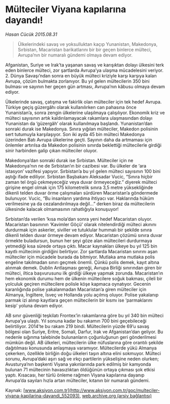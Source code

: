 # Mülteciler Viyana kapılarına dayandı!

*Hasan Cücük 2015.08.31*

<div class="pNewsDetailMainContent ctx_content" itemprop="articleBody">
 <blockquote>
  <p>
   Ülkelerindeki savaş ve yoksulluktan kaçıp Yunanistan, Makedonya, Sırbistan, Macaristan barikatlarını bir bir geçen binlerce mülteci, Avrupa’nın bir numaralı gündemi olmaya devam ediyor.
  </p>
 </blockquote>
 <p>
  Afganistan, Suriye ve Irak’ta yaşanan savaş ve karışıktan dolayı ülkesini terk eden binlerce mülteci, zor şartlarda Avrupa’ya ulaşma mücadelesini veriyor. 2. Dünya Savaşı’ndan sonra en büyük mülteci kriziyle karşı karşıya kalan Avrupa, çözüm bulmakta zorlanıyor. Bu yıl gelen mültecilerin 350 bini bulması ve sayının her geçen gün artması, Avrupa’nın kâbusu olmaya devam ediyor.
 </p>
 <p>
  Ülkelerinde savaş, çatışma ve fakirlik olan mülteciler için tek hedef Avrupa. Türkiye geçiş güzergâhı olarak kullanılırken can pahasına önce Yunanistan’a, sonra zengin ülkelerine ulaşılmaya çalışılıyor. Ekonomik kriz ve mülteci sayısının artık kaldırılamayacak rakamlara ulaşmasından dolayı Yunanistan da ‘güzergâh’ olarak kullanılmaya başlandı. Yunanistan’dan sonraki durak ise Makedonya. Sınıra yığılan mülteciler, Makedon polisinin sert tutumuyla karşılaşıyor. Son iki ayda 45 bin mülteci Makedonya üzerinden Batı Avrupa ülkelerine geçti. Sayının daha da artmaması için önlemler artırılsa da Makedon polisinin sınırda beklettiği mültecilerle girdiği sinir harbinden galip çıkan mülteciler oluyor.
 </p>
 <p>
  Makedonya’dan sonraki durak ise Sırbistan. Mülteciler için ne Makedonya’nın ne de Sırbistan’ın bir cazibesi var. Bu ülkeler de ‘ara istasyon’ vazifesi yapıyor. Sırbistan’a bu yıl gelen mülteci sayısının 100 bini aştığı ifade ediliyor. Sırbistan Başbakanı Aleksadar Vucic, “Sınıra hiçbir zaman tel örgü çekmeyeceğiz veya duvar örmeyeceğiz.” diyerek mülteci girişine engel olmak için 175 kilometrelik sınıra 3,5 metre yüksekliğinde dikenli telden duvar örme çalışmaları sürdüren Macaristan’a göndermede bulunuyor. Vucic, “Bu insanların yardıma ihtiyacı var. Haklarında hüküm verilmesine ya da cezalandırılmaya değil…” derken biraz da mültecilerin ülkesinde kalacak olmamasının rahatlığıyla konuşuyor!
 </p>
 <p>
  Sırbistan’da verilen ‘kısa mola’dan sonra yeni hedef Macaristan oluyor. Macaristan basınının ‘Kavimler Göçü’ olarak nitelendirdiği mülteci akınını durdurmak için askerler, siviller ve tutuklular hummalı bir şekilde sınıra dikenli telden duvar örmeye devam ediyor. Macaristan çözümü sınıra duvar örmekte buladursun, bunun her şeyi göze alan mültecileri durdurmaya yetmediği kısa sürede ortaya çıktı. Macar kaynakları ülkeye bu yıl 125 bin kayıtlı mültecinin girdiğini belirtiyor. Zor şartlarda Macaristan sınırını aşan mülteciler için mücadele burada da bitmiyor. Mutlaka ama mutlaka polis engeline takılmadan sınırı geçmek önemli. Çünkü polis demek, kayıt altına alınmak demek. Dublin Antlaşması gereği, Avrupa Birliği sınırından giren bir mülteci, iltica başvurusunu ilk girdiği ülkeye yapmak zorunda. Macaristan’ın hem ekonomik durumu hem de ülkenin mültecilere soğuk bakması, çileli bir yolculuk geçiren mültecilere polisle köşe kapmaca oynatıyor. Gecenin karanlığında polise yakalanmadan Macaristan’a giren mülteciler için Almanya, İngiltere, İsveç ve Hollanda yolu açılmış oluyor. Polise yakalanıp parmak izi alınıp kayıtlara geçen mültecilerin bir kısmı ise ‘parmaklarını kesip’ yoluna devam ediyor.
 </p>
 <p>
  AB sınır güvenliği teşkilatı Frontex’in rakamlarına göre bu yıl 340 bin mülteci Avrupa’ya ulaştı. Yıl sonuna kadar bu rakamın 700 bini geçebileceği belirtiliyor. 2014’te bu rakam 219 bindi. Mültecilerin yüzde 69’u savaş bölgesi olan Suriye, Eritre, Somali, Darfur, Irak ve Afganistan’dan geliyor. Bu nedenle sığınma talebinde bulunanların çoğunluğunun geri gönderilmesi mümkün değil. AB ülkeleri, mültecilerin ülke nüfuslarına göre orantılı şekilde dağıtılması konusunda anlaşmaya varamıyor. Mültecilerde yükü Almanya çekerken, özellikle birliğin doğu ülkeleri taşın altına elini sokmuyor. Mülteci sorunu, Avrupa’daki aşırı sağ ve ırkçı partilerin yükselişine neden olurken; Avusturya’nın başkenti Viyana yakınlarında park edilmiş bir kamyonda bulunan 71 mültecinin havasızlıktan öldüğünün ortaya çıkması şok etkisi yaptı. Kısacası, her türlü önleme rağmen Viyana kapılarına dayanıp Avrupa’da sayıları hızla artan mülteciler, kıtanın bir numaralı gündemi.
 </p>
</div>


Kaynak: [www.aksiyon.com.tr](http://www.aksiyon.com.tr/goc/multeciler-viyana-kapilarina-dayandi_552093), [web.archive.org (arşiv bağlantısı)](http://web.archive.org/web/20151228140021/http://www.aksiyon.com.tr/goc/multeciler-viyana-kapilarina-dayandi_552093)
